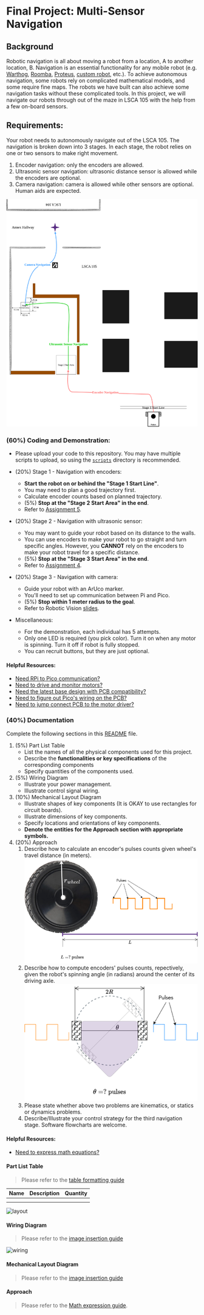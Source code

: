 # Final Project: Multi-Sensor Navigation

## Background
Robotic navigation is all about moving a robot from a location, A to another location, B. Navigation is an essential functionality for any mobile robot (e.g. [Warthog](https://youtu.be/GAveEaNZZZE?si=BLWMSZ36F_Ti4tfm), [Roomba](https://youtu.be/CvZTF6YNZUw?si=JsgiMpYMYitBodM5), [Proteus](https://youtu.be/LUnZXBL_lqA?si=6UPZwneYxQJavZvq), [custom robot](https://youtu.be/jkoGkAd0GYk?si=mJk2F5EOqjExs9uL), etc.). To achieve autonomous navigation, some robots rely on complicated mathematical models, and some require fine maps. The robots we have built can also achieve some navigation tasks without these complicated tools. In this project, we will navigate our robots through out of the maze in LSCA 105 with the help from a few on-board sensors.

## Requirements:
Your robot needs to autonomously navigate out of the LSCA 105. The navigation is broken down into 3 stages. In each stage, the robot relies on one or two sensors to make right movement.
1. Encoder navigation: only the encoders are allowed.
2. Ultrasonic sensor navigation: ultrasonic distance sensor is allowed while the encoders are optional.
3. Camera navigation: camera is allowed while other sensors are optional. Human aids are expected.

![nav](images/navigation.png)


### (60%) Coding and Demonstration:
- Please upload your code to this repository. You may have multiple scripts to upload, so using the [`scripts`](scripts/) directory is recommended.  
- (20%) Stage 1 - Navigation with encoders:
    - **Start the robot on or behind the "Stage 1 Start Line"**.
    - You may need to plan a good trajectory first.
    - Calculate encoder counts based on planned trajectory.
    - (5%) **Stop at the "Stage 2 Start Area" in the end**.
    - Refer to [Assignment 5](https://classroom.github.com/a/uDp43j74).

- (20%) Stage 2 - Navigation with ultrasonic sensor:
    - You may want to guide your robot based on its distance to the walls.
    - You can use encoders to make your robot to go straight and turn specific angles. However, you **CANNOT** rely on the encoders to make your robot travel for a specific distance.
    - (5%) **Stop at the "Stage 3 Start Area" in the end**.
    - Refer to [Assignment 4](https://classroom.github.com/a/MRtWIxLi).

- (20%) Stage 3 - Navigation with camera:
    - Guide your robot with an ArUco marker.
    - You'll need to set up communication between Pi and Pico.
    - (5%) **Stop within 1 meter radius to the goal**.
    - Refer to Robotic Vision [slides](https://linzhanguca.github.io/_docs/robotics1-2024/1105/vision.pdf).

- Miscellaneous:
    - For the demonstration, each individual has 5 attempts.
    - Only one LED is required (you pick color). Turn it on when any motor is spinning. Turn it off if robot is fully stopped.
    - You can recruit buttons, but they are just optional. 


#### Helpful Resources:
- [Need RPi to Pico communication?](https://github.com/linzhangUCA/3421example-communicate)
- [Need to drive and monitor motors?](https://github.com/linzhangUCA/3421example-motor_drivers)
- [Need the latest base design with PCB compatibility?](https://github.com/linzhangUCA/homer/blob/main/homer_description/designs/homer_v6.FCStd)
- [Need to figure out Pico's wiring on the PCB?](images/pico_wiring.png)
- [Need to jump connect PCB to the motor driver?](images/pcb_wiring.png)

### (40%) Documentation
Complete the following sections in this [README](/README.md) file.

1. (5%) Part List Table
   - List the names of all the physical components used for this project.
   - Describe the **functionalities or key specifications** of the corresponding components
   - Specify quantities of the components used.
2. (5%) Wiring Diagram
   - Illustrate your power management.
   - Illustrate control signal wiring. 
3. (10%) Mechanical Layout Diagram
   - Illustrate shapes of key components (It is OKAY to use rectangles for circuit boards).
   - Illustrate dimensions of key components.
   - Specify locations and orientations of key components.
   - **Denote the entities for the Approach section with appropriate symbols.** 
4. (20%) Approach
   1. Describe how to calculate an encoder's pulses counts given wheel's travel distance (in meters).
      ![counts-distance](images/encoder_counts-distance.png)
   2. Describe how to compute encoders' pulses counts, repectively, given the robot's spinning angle (in radians) around the center of its driving axle.
      ![counts-angle](images/encoder_counts-angle.png)
   3. Please state whether above two problems are kinematics, or statics or dynamics problems.
   4. Describe/Illustrate your control strategy for the third navigation stage. Software flowcharts are welcome.
  
#### Helpful Resources:
- [Need to express math equations?](https://docs.github.com/en/get-started/writing-on-github/working-with-advanced-formatting/writing-mathematical-expressions)
  
#### Part List Table
> Please refer to the [table formatting guide](https://docs.github.com/en/get-started/writing-on-github/working-with-advanced-formatting/organizing-information-with-tables)

| Name | Description | Quantity |
| :--- | :---        |  :---:   |
|      |             |          |
|      |             |          |

![layout](link)

#### Wiring Diagram
> Please refer to the [image insertion guide](https://docs.github.com/en/get-started/writing-on-github/getting-started-with-writing-and-formatting-on-github/basic-writing-and-formatting-syntax#images)

![wiring](link)

#### Mechanical Layout Diagram
> Please refer to the [image insertion guide](https://docs.github.com/en/get-started/writing-on-github/getting-started-with-writing-and-formatting-on-github/basic-writing-and-formatting-syntax#images)

#### Approach
> Please refer to the [Math expression guide](https://docs.github.com/en/get-started/writing-on-github/working-with-advanced-formatting/writing-mathematical-expressions).
